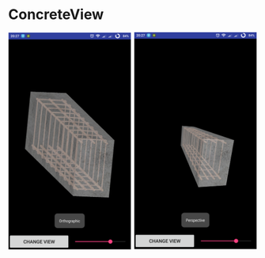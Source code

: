 # ConcreteView
![alt text](https://github.com/k1s4g4/ConcreteView/blob/master/pics/concreteView.png)
